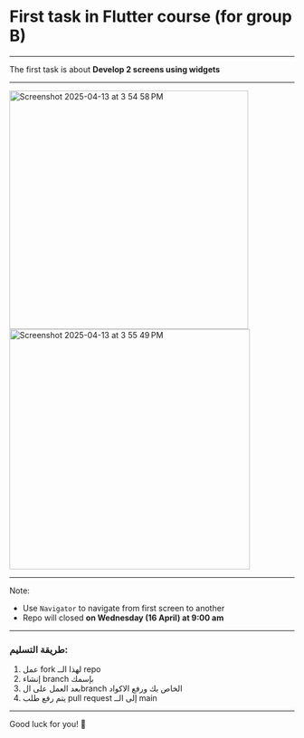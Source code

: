 # First task in Flutter course (for group B)

---

The first task is about **Develop 2 screens using widgets**

---

<img width="422" alt="Screenshot 2025-04-13 at 3 54 58 PM" src="https://github.com/user-attachments/assets/1cd91d83-290a-454f-be7e-73fa8dca84c6" />
<img width="425" alt="Screenshot 2025-04-13 at 3 55 49 PM" src="https://github.com/user-attachments/assets/e71f3e8b-af4f-41a5-943e-77ace207da18" />

---

Note:
- Use `Navigator` to navigate from first screen to another
- Repo will closed **on Wednesday (16 April) at 9:00 am**

---
### طريقة التسليم:
1. عمل fork لهذا الــ repo
2. إنشاء branch بإسمك
3. بعد العمل على الbranch الخاص بك ورفع الاكواد
4. يتم رفع طلب pull request إلى الــ main
---
Good luck for you! 🚀
